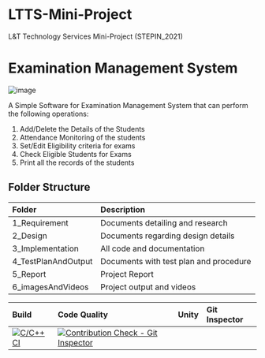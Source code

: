 # LTTS-Mini-Project
L&amp;T Technology Services Mini-Project (STEPIN_2021)

# Examination Management System
![image](https://user-images.githubusercontent.com/65846052/114353231-68bde680-9b8a-11eb-9c79-d00e7f4b3a9f.png)



A Simple Software for Examination Management System that can perform the following operations:
1. Add/Delete the Details of the Students
2. Attendance Monitoring of the students
3. Set/Edit Eligibility criteria for exams
4. Check Eligible Students for Exams
5. Print all the records of the students

## Folder Structure
|Folder|Description|
|:-----|:----------|
|1_Requirement|Documents detailing and research|
|2_Design|Documents regarding design details|
|3_Implementation|All code and documentation|
|4_TestPlanAndOutput|Documents with test plan and procedure|
|5_Report|Project Report|
|6_imagesAndVideos|Project output and videos|

|Build    |Code Quality     |Unity   |Git Inspector|
|:--------|:----------------|:--------|:-----------|
|[![C/C++ CI](https://github.com/vinaybc/LTTS-Mini-Project/actions/workflows/c-cpp.yml/badge.svg)](https://github.com/vinaybc/LTTS-Mini-Project/actions/workflows/c-cpp.yml)|[![Contribution Check - Git Inspector](https://github.com/vinaybc/LTTS-Mini-Project/actions/workflows/gitinspector.yml/badge.svg)](https://github.com/vinaybc/LTTS-Mini-Project/actions/workflows/gitinspector.yml) | |
